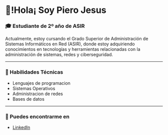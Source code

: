 # 🌟!Hola¡ Soy Piero Jesus 
### 🎓 Estudiante de 2º año de ASIR
Actualmente, estoy cursando el Grado Superior de Administración de Sistemas Informáticos en Red (ASIR), donde estoy adquiriendo conocimientos en tecnologías y herramientas relacionadas con la administración de sistemas, redes y ciberseguridad.
* * *
### 🚀 Habilidades Técnicas
- Lenguajes de programacion
- Sistemas Operativos
- Administracion de redes
- Bases de datos
* * *
### 🚩 Puedes encontrarme en
- [LinkedIn](www.linkedin.com/in/piero-jesus-53aa02291)
